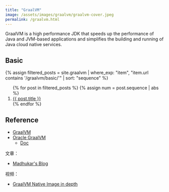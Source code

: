 ```yaml
---
title: "GraalVM"
image: /assets/images/graalvm/graalvm-cover.jpeg
permalink: /graalvm.html
---
```


GraalVM is a high performance JDK
that speeds up the performance of Java and JVM-based applications and
simplifies the building and running of Java cloud native services.

## Basic

{%
assign filtered_posts = site.graalvm |
where_exp: "item", "item.url contains '/graalvm/basic/'" |
sort: "sequence"
%}
<ol>
    {% for post in filtered_posts %}
    {% assign num = post.sequence | abs %}
    <li>
        <a href="{{ post.url }}">{{ post.title }}</a>
    </li>
    {% endfor %}
</ol>

## Reference

- [GraalVM](https://www.graalvm.org/)
- [Oracle GraalVM](https://www.oracle.com/java/graalvm/)
    - [Doc](https://docs.oracle.com/en/graalvm/index.html)

文章：

- [Madhukar's Blog](https://blog.madhukaraphatak.com/categories/graal-vm/)

视频：

- [GraalVM Native Image in depth](https://www.youtube.com/playlist?list=PLWchVAowvRxAoU0jE9Vk6fTt3yX3IuPDq)


